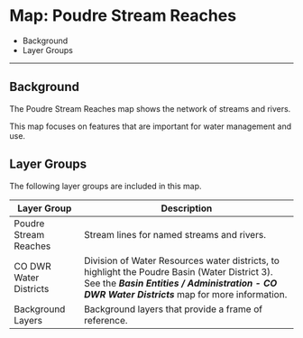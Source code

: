 # Map: Poudre Stream Reaches

* Background
* Layer Groups

-------------------

## Background

The Poudre Stream Reaches map shows the network of streams and rivers.

This map focuses on features that are important for water management and use.

## Layer Groups

The following layer groups are included in this map.

| **Layer Group** | **Description** |
| -- | -- |
| Poudre Stream Reaches | Stream lines for named streams and rivers. |
| CO DWR Water Districts | Division of Water Resources water districts, to highlight the Poudre Basin (Water District 3).  See the ***Basin Entities / Administration - CO DWR Water Districts*** map for more information. |
| Background Layers | Background layers that provide a frame of reference. |
